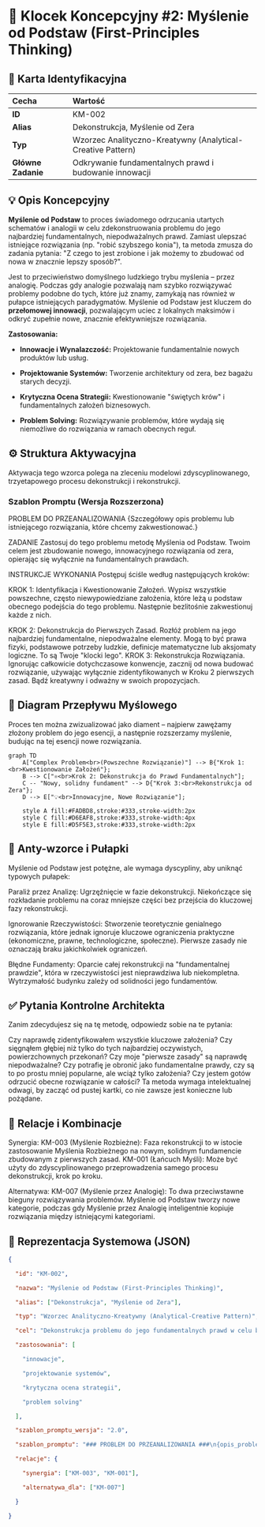 # 🧩 Klocek Koncepcyjny #2: Myślenie od Podstaw (First-Principles Thinking)

## 📇 Karta Identyfikacyjna

| Cecha | Wartość |
| :--- | :--- |
| **ID** | KM-002 |
| **Alias** | Dekonstrukcja, Myślenie od Zera |
| **Typ** | Wzorzec Analityczno-Kreatywny (Analytical-Creative Pattern) |
| **Główne Zadanie** | Odkrywanie fundamentalnych prawd i budowanie innowacji |

## 💡 Opis Koncepcyjny

**Myślenie od Podstaw** to proces świadomego odrzucania utartych schematów i analogii w celu zdekonstruowania problemu do jego najbardziej fundamentalnych, niepodważalnych prawd. Zamiast ulepszać istniejące rozwiązania (np. "robić szybszego konia"), ta metoda zmusza do zadania pytania: "Z czego to jest zrobione i jak możemy to zbudować od nowa w znacznie lepszy sposób?".

Jest to przeciwieństwo domyślnego ludzkiego trybu myślenia – przez analogię. Podczas gdy analogie pozwalają nam szybko rozwiązywać problemy podobne do tych, które już znamy, zamykają nas również w pułapce istniejących paradygmatów. Myślenie od Podstaw jest kluczem do **przełomowej innowacji**, pozwalającym uciec z lokalnych maksimów i odkryć zupełnie nowe, znacznie efektywniejsze rozwiązania.

**Zastosowania:**

* **Innowacje i Wynalazczość:** Projektowanie fundamentalnie nowych produktów lub usług.

* **Projektowanie Systemów:** Tworzenie architektury od zera, bez bagażu starych decyzji.

* **Krytyczna Ocena Strategii:** Kwestionowanie "świętych krów" i fundamentalnych założeń biznesowych.

* **Problem Solving:** Rozwiązywanie problemów, które wydają się niemożliwe do rozwiązania w ramach obecnych reguł.

## ⚙️ Struktura Aktywacyjna

Aktywacja tego wzorca polega na zleceniu modelowi zdyscyplinowanego, trzyetapowego procesu dekonstrukcji i rekonstrukcji.

### Szablon Promptu (Wersja Rozszerzona)

PROBLEM DO PRZEANALIZOWANIA
{Szczegółowy opis problemu lub istniejącego rozwiązania, które chcemy zakwestionować.}

ZADANIE
Zastosuj do tego problemu metodę Myślenia od Podstaw. Twoim celem jest zbudowanie nowego, innowacyjnego rozwiązania od zera, opierając się wyłącznie na fundamentalnych prawdach.

INSTRUKCJE WYKONANIA
Postępuj ściśle według następujących kroków:

KROK 1: Identyfikacja i Kwestionowanie Założeń. Wypisz wszystkie powszechne, często niewypowiedziane założenia, które leżą u podstaw obecnego podejścia do tego problemu. Następnie bezlitośnie zakwestionuj każde z nich.

KROK 2: Dekonstrukcja do Pierwszych Zasad. Rozłóż problem na jego najbardziej fundamentalne, niepodważalne elementy. Mogą to być prawa fizyki, podstawowe potrzeby ludzkie, definicje matematyczne lub aksjomaty logiczne. To są Twoje "klocki lego".
KROK 3: Rekonstrukcja Rozwiązania. Ignorując całkowicie dotychczasowe konwencje, zacznij od nowa budować rozwiązanie, używając wyłącznie zidentyfikowanych w Kroku 2 pierwszych zasad. Bądź kreatywny i odważny w swoich propozycjach.

## 🌊 Diagram Przepływu Myślowego

Proces ten można zwizualizować jako diament – najpierw zawężamy złożony problem do jego esencji, a następnie rozszerzamy myślenie, budując na tej esencji nowe rozwiązania.

```mermaid
graph TD
    A["Complex Problem<br>(Powszechne Rozwiązanie)"] --> B{"Krok 1:<br>Kwestionowanie Założeń"};
    B --> C["⚛️<br>Krok 2: Dekonstrukcja do Prawd Fundamentalnych"];
    C -- "Nowy, solidny fundament" --> D{"Krok 3:<br>Rekonstrukcja od Zera"};
    D --> E["💡<br>Innowacyjne, Nowe Rozwiązanie"];

    style A fill:#FADBD8,stroke:#333,stroke-width:2px
    style C fill:#D6EAF8,stroke:#333,stroke-width:4px
    style E fill:#D5F5E3,stroke:#333,stroke-width:2px
```

## 🚧 Anty-wzorce i Pułapki
Myślenie od Podstaw jest potężne, ale wymaga dyscypliny, aby uniknąć typowych pułapek:

Paraliż przez Analizę: Ugrzęźnięcie w fazie dekonstrukcji. Niekończące się rozkładanie problemu na coraz mniejsze części bez przejścia do kluczowej fazy rekonstrukcji.

Ignorowanie Rzeczywistości: Stworzenie teoretycznie genialnego rozwiązania, które jednak ignoruje kluczowe ograniczenia praktyczne (ekonomiczne, prawne, technologiczne, społeczne). Pierwsze zasady nie oznaczają braku jakichkolwiek ograniczeń.

Błędne Fundamenty: Oparcie całej rekonstrukcji na "fundamentalnej prawdzie", która w rzeczywistości jest nieprawdziwa lub niekompletna. Wytrzymałość budynku zależy od solidności jego fundamentów.

## ✅ Pytania Kontrolne Architekta
Zanim zdecydujesz się na tę metodę, odpowiedz sobie na te pytania:

Czy naprawdę zidentyfikowałem wszystkie kluczowe założenia? Czy sięgnąłem głębiej niż tylko do tych najbardziej oczywistych, powierzchownych przekonań?
Czy moje "pierwsze zasady" są naprawdę niepodważalne? Czy potrafię je obronić jako fundamentalne prawdy, czy są to po prostu mniej popularne, ale wciąż tylko założenia?
Czy jestem gotów odrzucić obecne rozwiązanie w całości? Ta metoda wymaga intelektualnej odwagi, by zacząć od pustej kartki, co nie zawsze jest konieczne lub pożądane.

## 🔗 Relacje i Kombinacje

Synergia:
KM-003 (Myślenie Rozbieżne): Faza rekonstrukcji to w istocie zastosowanie Myślenia Rozbieżnego na nowym, solidnym fundamencie zbudowanym z pierwszych zasad.
KM-001 (Łańcuch Myśli): Może być użyty do zdyscyplinowanego przeprowadzenia samego procesu dekonstrukcji, krok po kroku.

Alternatywa:
KM-007 (Myślenie przez Analogię): To dwa przeciwstawne bieguny rozwiązywania problemów. Myślenie od Podstaw tworzy nowe kategorie, podczas gdy Myślenie przez Analogię inteligentnie kopiuje rozwiązania między istniejącymi kategoriami.

## 💾 Reprezentacja Systemowa (JSON)

```json
{

  "id": "KM-002",

  "nazwa": "Myślenie od Podstaw (First-Principles Thinking)",

  "alias": ["Dekonstrukcja", "Myślenie od Zera"],

  "typ": "Wzorzec Analityczno-Kreatywny (Analytical-Creative Pattern)",

  "cel": "Dekonstrukcja problemu do jego fundamentalnych prawd w celu budowania innowacyjnych rozwiązań od zera, bez polegania na analogiach.",

  "zastosowania": [

    "innowacje", 

    "projektowanie systemów", 

    "krytyczna ocena strategii", 

    "problem solving"

  ],

  "szablon_promptu_wersja": "2.0",

  "szablon_promptu": "### PROBLEM DO PRZEANALIZOWANIA ###\n{opis_problemu}\n\n### ZADANIE ###\nZastosuj do tego problemu metodę Myślenia od Podstaw. Twoim celem jest zbudowanie nowego, innowacyjnego rozwiązania od zera, opierając się wyłącznie na fundamentalnych prawdach.\n\n### INSTRUKCJE WYKONANIA ###\nPostępuj ściśle według następujących kroków:\n1. KROK 1: Identyfikacja i Kwestionowanie Założeń.\n2. KROK 2: Dekonstrukcja do Pierwszych Zasad.\n3. KROK 3: Rekonstrukcja Rozwiązania.",

  "relacje": {

    "synergia": ["KM-003", "KM-001"],

    "alternatywa_dla": ["KM-007"]

  }

}
```
